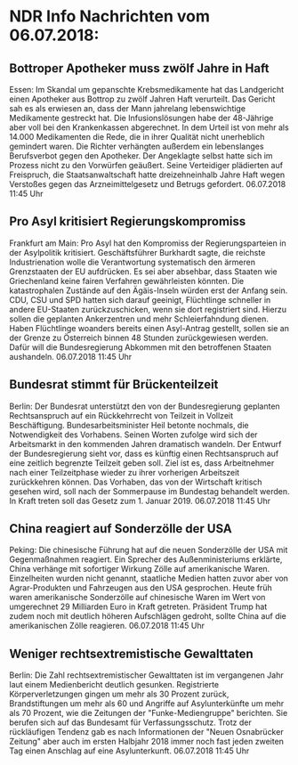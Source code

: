 # NDR Info Nachrichten vom 06.07.2018:


## Bottroper Apotheker muss zwölf Jahre in Haft
Essen: Im Skandal um gepanschte Krebsmedikamente hat das Landgericht einen Apotheker aus Bottrop zu zwölf Jahren Haft verurteilt. Das Gericht sah es als erwiesen an, dass der Mann jahrelang lebenswichtige Medikamente gestreckt hat. Die Infusionslösungen habe der 48-Jährige aber voll bei den Krankenkassen abgerechnet. In dem Urteil ist von mehr als 14.000 Medikamenten die Rede, die in ihrer Qualität nicht unerheblich gemindert waren. Die Richter verhängten außerdem ein lebenslanges Berufsverbot gegen den Apotheker. Der Angeklagte selbst hatte sich im Prozess nicht zu den Vorwürfen geäußert. Seine Verteidiger plädierten auf Freispruch, die Staatsanwaltschaft hatte dreizehneinhalb Jahre Haft wegen Verstoßes gegen das Arzneimittelgesetz und Betrugs gefordert. 06.07.2018 11:45 Uhr 

## Pro Asyl kritisiert Regierungskompromiss
Frankfurt am Main: Pro Asyl hat den Kompromiss der Regierungsparteien in der Asylpolitik kritisiert. Geschäftsführer Burkhardt sagte, die reichste Industrienation wolle die Verantwortung systematisch den ärmeren Grenzstaaten der EU aufdrücken. Es sei aber absehbar, dass Staaten wie Griechenland keine fairen Verfahren gewährleisten könnten. Die katastrophalen Zustände auf den Ägäis-Inseln würden erst der Anfang sein. CDU, CSU und SPD hatten sich darauf geeinigt, Flüchtlinge schneller in andere EU-Staaten zurückzuschicken, wenn sie dort registriert sind. Hierzu sollen die geplanten Ankerzentren und mehr Schleierfahndung dienen. Haben Flüchtlinge woanders bereits einen Asyl-Antrag gestellt, sollen sie an der Grenze zu Österreich binnen 48 Stunden zurückgewiesen werden. Dafür will die Bundesregierung Abkommen mit den betroffenen Staaten aushandeln. 06.07.2018 11:45 Uhr 

## Bundesrat stimmt für Brückenteilzeit
Berlin: Der Bundesrat unterstützt den von der Bundesregierung geplanten Rechtsanspruch auf ein Rückkehrrecht von Teilzeit in Vollzeit Beschäftigung. Bundesarbeitsminister Heil betonte nochmals, die Notwendigkeit des Vorhabens. Seinen Worten zufolge wird sich der Arbeitsmarkt in den kommenden Jahren dramatisch wandeln. Der Entwurf der Bundesregierung sieht vor, dass es künftig einen Rechtsanspruch auf eine zeitlich begrenzte Teilzeit geben soll. Ziel ist es, dass Arbeitnehmer nach einer Teilzeitphase wieder zu ihrer vorherigen Arbeitszeit zurückkehren können. Das Vorhaben, das von der Wirtschaft kritisch gesehen wird, soll nach der Sommerpause im Bundestag behandelt werden. In Kraft treten soll das Gesetz zum 1. Januar 2019. 06.07.2018 11:45 Uhr 

## China reagiert auf Sonderzölle der USA
Peking:	Die chinesische Führung hat auf die neuen Sonderzölle der USA mit Gegenmaßnahmen reagiert. Ein Sprecher des Außenministeriums erklärte, China verhänge mit sofortiger Wirkung Zölle auf amerikanische Waren. Einzelheiten wurden nicht genannt, staatliche Medien hatten zuvor aber von Agrar-Produkten und Fahrzeugen aus den USA gesprochen. Heute früh waren amerikanische Sonderzölle auf chinesische Waren im Wert von umgerechnet 29 Milliarden Euro in Kraft getreten. Präsident Trump hat zudem noch mit deutlich höheren Aufschlägen gedroht, sollte China auf die amerikanischen Zölle reagieren. 06.07.2018 11:45 Uhr 

## Weniger rechtsextremistische Gewalttaten
Berlin: Die Zahl rechtsextremistischer Gewalttaten ist im vergangenen Jahr laut einem Medienbericht deutlich gesunken. Registrierte Körperverletzungen gingen um mehr als 30 Prozent zurück, Brandstiftungen um mehr als 60 und Angriffe auf Asylunterkünfte um mehr als 70 Prozent, wie die Zeitungen der "Funke-Mediengruppe" berichten. Sie berufen sich auf das Bundesamt für Verfassungsschutz. Trotz der rückläufigen Tendenz gab es nach Informationen der "Neuen Osnabrücker Zeitung" aber auch im ersten Halbjahr 2018 immer noch fast jeden zweiten Tag einen Anschlag auf eine Asylunterkunft. 06.07.2018 11:45 Uhr 
